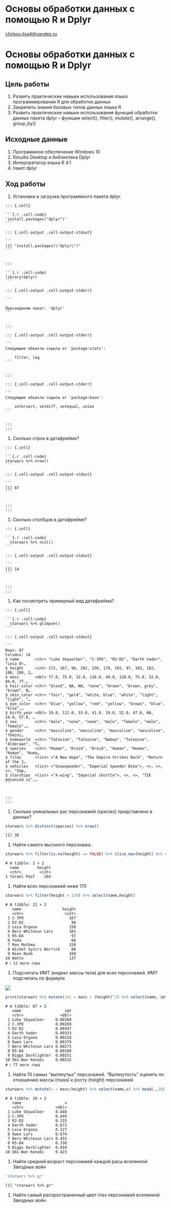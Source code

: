 # Основы обработки данных с помощью R и Dplyr
chirkov.ilya4@yandex.ru

# Основы обработки данных с помощью R и Dplyr

## Цель работы

1.  Развить практические навыки использования языка программирования R
    для обработки данных
2.  Закрепить знания базовых типов данных языка R
3.  Развить практические навыки использования функций обработки данных
    пакета dplyr – функции select(), filter(), mutate(), arrange(),
    group_by()

## Исходные данные

1.  Программное обеспечение Windows 10
2.  Rstudio Desktop и библиотека Dplyr
3.  Интерпретатор языка R 4.1
4.  пакет dplyr

## Ход работы

1.  Установка и загрузка программного пакета dplyr.

<!-- -->

    ::: {.cell}

    ```{.r .cell-code}
    'install.packages("dplyr")'
    ```

    ::: {.cell-output .cell-output-stdout}

    ```
    [1] "install.packages(\"dplyr\")"
    ```


    :::

    ```{.r .cell-code}
    library(dplyr)
    ```

    ::: {.cell-output .cell-output-stderr}

    ```

    Присоединяю пакет: 'dplyr'
    ```


    :::

    ::: {.cell-output .cell-output-stderr}

    ```
    Следующие объекты скрыты от 'package:stats':

        filter, lag
    ```


    :::

    ::: {.cell-output .cell-output-stderr}

    ```
    Следующие объекты скрыты от 'package:base':

        intersect, setdiff, setequal, union
    ```


    :::
    :::

1.  Сколько строк в датафрейме?

<!-- -->

    ::: {.cell}

    ```{.r .cell-code}
    starwars %>% nrow()
    ```

    ::: {.cell-output .cell-output-stdout}

    ```
    [1] 87
    ```


    :::
    :::

1.  Сколько столбцов в датафрейме?

<!-- -->

    ::: {.cell}

    ```{.r .cell-code}
      starwars %>% ncol()
    ```

    ::: {.cell-output .cell-output-stdout}

    ```
    [1] 14
    ```


    :::
    :::

1.  Как посмотреть примерный вид датафрейма?

<!-- -->

    ::: {.cell}

    ```{.r .cell-code}
      starwars %>% glimpse()
    ```

    ::: {.cell-output .cell-output-stdout}

    ```
    Rows: 87
    Columns: 14
    $ name       <chr> "Luke Skywalker", "C-3PO", "R2-D2", "Darth Vader", "Leia Or…
    $ height     <int> 172, 167, 96, 202, 150, 178, 165, 97, 183, 182, 188, 180, 2…
    $ mass       <dbl> 77.0, 75.0, 32.0, 136.0, 49.0, 120.0, 75.0, 32.0, 84.0, 77.…
    $ hair_color <chr> "blond", NA, NA, "none", "brown", "brown, grey", "brown", N…
    $ skin_color <chr> "fair", "gold", "white, blue", "white", "light", "light", "…
    $ eye_color  <chr> "blue", "yellow", "red", "yellow", "brown", "blue", "blue",…
    $ birth_year <dbl> 19.0, 112.0, 33.0, 41.9, 19.0, 52.0, 47.0, NA, 24.0, 57.0, …
    $ sex        <chr> "male", "none", "none", "male", "female", "male", "female",…
    $ gender     <chr> "masculine", "masculine", "masculine", "masculine", "femini…
    $ homeworld  <chr> "Tatooine", "Tatooine", "Naboo", "Tatooine", "Alderaan", "T…
    $ species    <chr> "Human", "Droid", "Droid", "Human", "Human", "Human", "Huma…
    $ films      <list> <"A New Hope", "The Empire Strikes Back", "Return of the J…
    $ vehicles   <list> <"Snowspeeder", "Imperial Speeder Bike">, <>, <>, <>, "Imp…
    $ starships  <list> <"X-wing", "Imperial shuttle">, <>, <>, "TIE Advanced x1",…
    ```


    :::
    :::

1.  Сколько уникальных рас персонажей (species) представлено в данных?

``` r
starwars %>% distinct(species) %>% nrow()
```

    [1] 38

1.  Найти самого высокого персонажа.

``` r
starwars %>% filter(is.na(height) == FALSE) %>% slice_max(height) %>% select(name,height)
```

    # A tibble: 1 × 2
      name        height
      <chr>        <int>
    1 Yarael Poof    264

1.  Найти всех персонажей ниже 170

``` r
starwars %>% filter(height < 170) %>% select(name,height)
```

    # A tibble: 22 × 2
       name                  height
       <chr>                  <int>
     1 C-3PO                    167
     2 R2-D2                     96
     3 Leia Organa              150
     4 Beru Whitesun Lars       165
     5 R5-D4                     97
     6 Yoda                      66
     7 Mon Mothma               150
     8 Wicket Systri Warrick     88
     9 Nien Nunb                160
    10 Watto                    137
    # ℹ 12 more rows

1.  Подсчитать ИМТ (индекс массы тела) для всех персонажей. ИМТ
    подсчитать по формуле

![](img/1.png)

``` r
print(starwars %>% mutate(imt = mass / (height)^2) %>% select(name, imt))
```

    # A tibble: 87 × 2
       name                   imt
       <chr>                <dbl>
     1 Luke Skywalker     0.00260
     2 C-3PO              0.00269
     3 R2-D2              0.00347
     4 Darth Vader        0.00333
     5 Leia Organa        0.00218
     6 Owen Lars          0.00379
     7 Beru Whitesun Lars 0.00275
     8 R5-D4              0.00340
     9 Biggs Darklighter  0.00251
    10 Obi-Wan Kenobi     0.00232
    # ℹ 77 more rows

1.  Найти 10 самых “вытянутых” персонажей. “Вытянутость” оценить по
    отношению массы (mass) к росту (height) персонажей.

``` r
starwars %>% mutate(v = mass/height) %>% select(name,v) %>% head(.,10)
```

    # A tibble: 10 × 2
       name                   v
       <chr>              <dbl>
     1 Luke Skywalker     0.448
     2 C-3PO              0.449
     3 R2-D2              0.333
     4 Darth Vader        0.673
     5 Leia Organa        0.327
     6 Owen Lars          0.674
     7 Beru Whitesun Lars 0.455
     8 R5-D4              0.330
     9 Biggs Darklighter  0.459
    10 Obi-Wan Kenobi     0.423

1.  Найти средний возраст персонажей каждой расы вселенной Звездных войн

``` r
'starwars %>% gr'
```

    [1] "starwars %>% gr"

1.  Найти самый распространенный цвет глаз персонажей вселенной Звездных
    войн.
